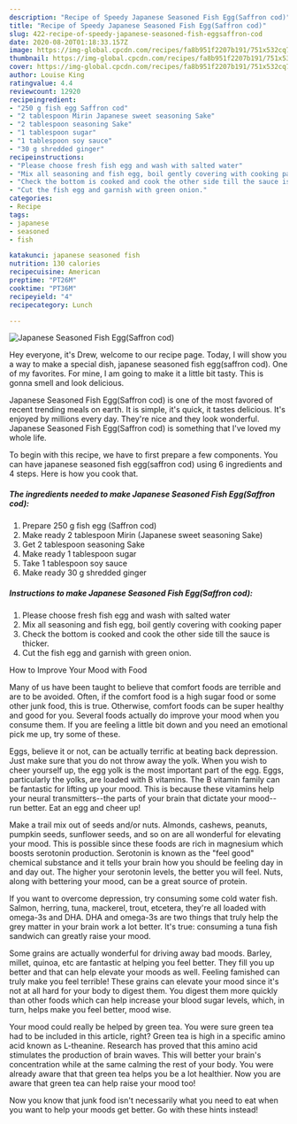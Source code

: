 ```yaml
---
description: "Recipe of Speedy Japanese Seasoned Fish Egg(Saffron cod)"
title: "Recipe of Speedy Japanese Seasoned Fish Egg(Saffron cod)"
slug: 422-recipe-of-speedy-japanese-seasoned-fish-eggsaffron-cod
date: 2020-08-20T01:18:33.157Z
image: https://img-global.cpcdn.com/recipes/fa8b951f2207b191/751x532cq70/japanese-seasoned-fish-eggsaffron-cod-recipe-main-photo.jpg
thumbnail: https://img-global.cpcdn.com/recipes/fa8b951f2207b191/751x532cq70/japanese-seasoned-fish-eggsaffron-cod-recipe-main-photo.jpg
cover: https://img-global.cpcdn.com/recipes/fa8b951f2207b191/751x532cq70/japanese-seasoned-fish-eggsaffron-cod-recipe-main-photo.jpg
author: Louise King
ratingvalue: 4.4
reviewcount: 12920
recipeingredient:
- "250 g fish egg Saffron cod"
- "2 tablespoon Mirin Japanese sweet seasoning Sake"
- "2 tablespoon seasoning Sake"
- "1 tablespoon sugar"
- "1 tablespoon soy sauce"
- "30 g shredded ginger"
recipeinstructions:
- "Please choose fresh fish egg and wash with salted water"
- "Mix all seasoning and fish egg, boil gently covering with cooking paper"
- "Check the bottom is cooked and cook the other side till the sauce is thicker."
- "Cut the fish egg and garnish with green onion."
categories:
- Recipe
tags:
- japanese
- seasoned
- fish

katakunci: japanese seasoned fish 
nutrition: 130 calories
recipecuisine: American
preptime: "PT26M"
cooktime: "PT36M"
recipeyield: "4"
recipecategory: Lunch

---
```



![Japanese Seasoned Fish Egg(Saffron cod)](https://img-global.cpcdn.com/recipes/fa8b951f2207b191/751x532cq70/japanese-seasoned-fish-eggsaffron-cod-recipe-main-photo.jpg)

Hey everyone, it's Drew, welcome to our recipe page. Today, I will show you a way to make a special dish, japanese seasoned fish egg(saffron cod). One of my favorites. For mine, I am going to make it a little bit tasty. This is gonna smell and look delicious.

Japanese Seasoned Fish Egg(Saffron cod) is one of the most favored of recent trending meals on earth. It is simple, it's quick, it tastes delicious. It's enjoyed by millions every day. They're nice and they look wonderful. Japanese Seasoned Fish Egg(Saffron cod) is something that I've loved my whole life.




To begin with this recipe, we have to first prepare a few components. You can have japanese seasoned fish egg(saffron cod) using 6 ingredients and 4 steps. Here is how you cook that.

<!--inarticleads1-->

##### The ingredients needed to make Japanese Seasoned Fish Egg(Saffron cod):

1. Prepare 250 g fish egg (Saffron cod)
1. Make ready 2 tablespoon Mirin (Japanese sweet seasoning Sake)
1. Get 2 tablespoon seasoning Sake
1. Make ready 1 tablespoon sugar
1. Take 1 tablespoon soy sauce
1. Make ready 30 g shredded ginger




<!--inarticleads2-->

##### Instructions to make Japanese Seasoned Fish Egg(Saffron cod):

1. Please choose fresh fish egg and wash with salted water
1. Mix all seasoning and fish egg, boil gently covering with cooking paper
1. Check the bottom is cooked and cook the other side till the sauce is thicker.
1. Cut the fish egg and garnish with green onion.




How to Improve Your Mood with Food


Many of us have been taught to believe that comfort foods are terrible and are to be avoided. Often, if the comfort food is a high sugar food or some other junk food, this is true. Otherwise, comfort foods can be super healthy and good for you. Several foods actually do improve your mood when you consume them. If you are feeling a little bit down and you need an emotional pick me up, try some of these.

Eggs, believe it or not, can be actually terrific at beating back depression. Just make sure that you do not throw away the yolk. When you wish to cheer yourself up, the egg yolk is the most important part of the egg. Eggs, particularly the yolks, are loaded with B vitamins. The B vitamin family can be fantastic for lifting up your mood. This is because these vitamins help your neural transmitters--the parts of your brain that dictate your mood--run better. Eat an egg and cheer up!

Make a trail mix out of seeds and/or nuts. Almonds, cashews, peanuts, pumpkin seeds, sunflower seeds, and so on are all wonderful for elevating your mood. This is possible since these foods are rich in magnesium which boosts serotonin production. Serotonin is known as the "feel good" chemical substance and it tells your brain how you should be feeling day in and day out. The higher your serotonin levels, the better you will feel. Nuts, along with bettering your mood, can be a great source of protein.

If you want to overcome depression, try consuming some cold water fish. Salmon, herring, tuna, mackerel, trout, etcetera, they're all loaded with omega-3s and DHA. DHA and omega-3s are two things that truly help the grey matter in your brain work a lot better. It's true: consuming a tuna fish sandwich can greatly raise your mood. 

Some grains are actually wonderful for driving away bad moods. Barley, millet, quinoa, etc are fantastic at helping you feel better. They fill you up better and that can help elevate your moods as well. Feeling famished can truly make you feel terrible! These grains can elevate your mood since it's not at all hard for your body to digest them. You digest them more quickly than other foods which can help increase your blood sugar levels, which, in turn, helps make you feel better, mood wise.

Your mood could really be helped by green tea. You were sure green tea had to be included in this article, right? Green tea is high in a specific amino acid known as L-theanine. Research has proved that this amino acid stimulates the production of brain waves. This will better your brain's concentration while at the same calming the rest of your body. You were already aware that that green tea helps you be a lot healthier. Now you are aware that green tea can help raise your mood too!

Now you know that junk food isn't necessarily what you need to eat when you want to help your moods get better. Go  with  these hints  instead!

